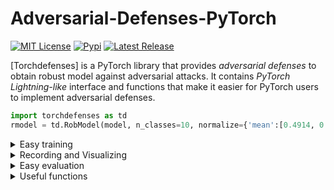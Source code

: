 # Adversarial-Defenses-PyTorch

<p>
  <a href="https://github.com/Harry24k/adversarial-defenses-pytorch/blob/master/LICENSE"><img alt="MIT License" src="https://img.shields.io/github/license/Harry24k/adversarial-defenses-pytorch?&color=brightgreen" /></a>
  <a href="https://pypi.org/project/torchdefenses/"><img alt="Pypi" src="https://img.shields.io/pypi/v/torchdefenses.svg?&color=orange" /></a>
  <a href="https://github.com/Harry24k/adversarial-torchdefenses-pytorch/releases"><img alt="Latest Release" src="https://img.shields.io/github/release/Harry24k/adversarial-attacks-pytorch.svg?&color=blue" /></a>

[Torchdefenses] is a PyTorch library that provides *adversarial defenses* to obtain robust model against adversarial attacks. It contains *PyTorch Lightning-like* interface and functions that make it easier for PyTorch users to implement adversarial defenses.

```python
import torchdefenses as td
rmodel = td.RobModel(model, n_classes=10, normalize={'mean':[0.4914, 0.4822, 0.4465], 'std':[0.2023, 0.1994, 0.2010]})
```
    
<details><summary>Easy training</summary><p>

```python
import torchdefenses.trainer as td
trainer = td.Standard(rmodel)
trainer.record_rob(train_loader, val_loader, eps=0.3, alpha=0.1, steps=5, std=0.1)
triner.fit(train_loader=train_loader, max_epoch=10, optimizer="SGD(lr=0.01)",
           scheduler="Step([100, 105], 0.1)", scheduler_type="Epoch",
           record_type="Epoch", save_type="Epoch",
           save_path="./_temp/"+"sample", save_overwrite=True)
triner.save_all("./_temp/"+"sample", overwrite=True)
```
</p></details>

<details><summary>Recording and Visualizing</summary><p>

```python
trainer.rm.plot(title="A", xlabel="Epoch", ylabel="Accuracy",
                figsize=(6, 4),
                x_key='Epoch',
                y_keys=['Clean(Tr)', 'FGSM(Tr)', 'PGD(Tr)', 'GN(Tr)',
                        'Clean(Val)', 'FGSM(Val)', 'PGD(Val)', 'GN(Val)'],
                ylim=(-10, 110),
                colors=['k', '#D81B60', '#1E88E5', '#004D40']*2,
                labels=['Clean', 'FGSM', 'PGD', 'GN', '', '', '', ''],
                linestyles=['-', '-', '-', '-', '--', '--', '--', '--'],
               )
```
</p></details>

<details><summary>Easy evaluation</summary><p>
rmodel.eval_accuracy(test_loader)
rmodel.eval_rob_accuracy_pgd(test_loader, eps=1, alpha=0.1,
                             steps=10, random_start=True, restart_num=1)
</p></details>

<details><summary>Useful functions</summary><p>

```python
from torchdefenses.utils import fix_randomness, fix_gpu
fix_randomness(0)
fix_gpu(0)
```
</p></details>